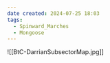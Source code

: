 ```yaml
---
date created: 2024-07-25 18:03
tags:
  - Spinward_Marches
  - Mongoose
---
```


![[BtC-DarrianSubsectorMap.jpg]]
